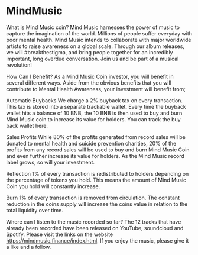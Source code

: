 # MindMusic

What is Mind Music coin?
Mind Music harnesses the power of music to capture the imagination of the world. Millions of people suffer everyday with poor mental health. Mind Music intends to collaborate with major worldwide artists to raise awareness on a global scale. Through our album releases, we will #breakthestigma, and bring people together for an incredibly important, long overdue conversation. Join us and be part of a musical revolution!

How Can I Benefit?
As a Mind Music Coin investor, you will benefit in several different ways. Aside from the obvious benefits that you will contribute to Mental Health Awareness, your investment will benefit from;

Automatic Buybacks
We charge a 2% buyback tax on every transaction. This tax is stored into a separate trackable wallet. Every time the buyback wallet hits a balance of 10 BNB, the 10 BNB is then used to buy and burn Mind Music coin to increase its value for holders. You can track the buy back wallet here.

Sales Profits
While 80% of the profits generated from record sales will be donated to mental health and suicide prevention charities, 20% of the profits from any record sales will be used to buy and burn Mind Music Coin and even further increase its value for holders. As the Mind Music record label grows, so will your investment.

Reflection
1% of every transaction is redistributed to holders depending on the percentage of tokens you hold. This means the amount of Mind Music Coin you hold will constantly increase.

Burn
1% of every transaction is removed from circulation. The constant reduction in the coins supply will increase the coins value in relation to the total liquidity over time.

Where can I listen to the music recorded so far?
The 12 tracks that have already been recorded have been released on YouTube, soundcloud and Spotify. Please visit the links on the website https://mindmusic.finance/index.html. If you enjoy the music, please give it a like and a follow.
